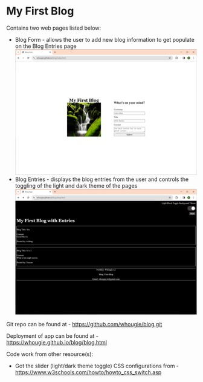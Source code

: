 # My First Blog

Contains two web pages listed below:

* Blog Form - allows the user to add new blog information to get populate on the Blog Entries page
![alt text](assets/images/image-2.png)
* Blog Entries - displays the blog entries from the user and controls the toggling of the light and dark theme of the pages
![alt text](assets/images/image.png)

Git repo can be found at - https://github.com/whougie/blog.git

Deployment of app can be found at - https://whougie.github.io/blog/blog.html

Code work from other resource(s):

* Got the slider (light/dark theme toggle) CSS configurations from - https://www.w3schools.com/howto/howto_css_switch.asp
